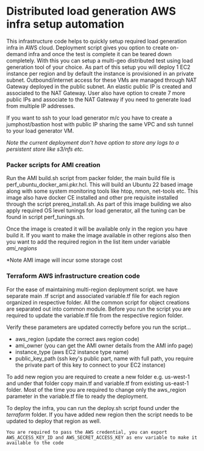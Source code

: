 # Distributed load generation AWS infra setup automation

This infrastructure code helps to quickly setup required load generation infra in AWS cloud. Deployment script gives you option to create on-demand infra and once the test is complete it can be teared down completely. With this you can setup a multi-geo distributed test using load generation tool of your choice. As part of this setup you will deploy 1 EC2 instance per region and by default the instance is provisioned in an private subnet. Outbound/internet access for these VMs are managed through NAT Gateway deployed in the public subnet. An elastic public IP is created and associated to the NAT Gateway. User also have option to create 7 more public IPs and associate to the NAT Gateway if you need to generate load from multiple IP addresses. 

If you want to ssh to your load generator m/c you have to create a jumphost/bastion host with public IP sharing the same VPC and ssh tunnel to your load generator VM.

*Note the current deployment don't have option to store any logs to a persistent store like s3/nfs etc.* 



### Packer scripts for AMI creation

Run the AMI build.sh script from packer folder, the main build file is perf_ubuntu_docker_ami.pkr.hcl. This will build an Ubuntu 22 based image along with some system monitoring tools like htop, nmon, net-tools etc. This image also have docker CE installed and other pre requisite installed through the script prereq_install.sh. As part of this image building we also apply required OS level tunings for load generator, all the tuning can be found in script perf_tunings.sh.

Once the image is created it will be available only in the region you have build it. If you want to make the image available in other regions also then you want to add the required region in the list item under variable _ami_regions_

*Note AMI image will incur some storage cost


### Terraform AWS infrastructure creation code

For the ease of maintaining multi-region deployment script. we have separate main .tf script and associated variable.tf file for each region organized in respective folder. All the common script for object creations are separated out into common module. Before you run the script you are required to update the variable.tf file from the respective region folder. 

Verify these parameters are updated correctly before you run the script...
- aws_region (update the correct aws region code)
- ami_owner (you can get the AMI owner details from the AMI info page)
- instance_type (aws EC2 instance type name)
- public_key_path (ssh key's public part, name with full path, you require the private part of this key to connect to your EC2 instance)


To add new region you are required to create a new folder e.g. us-west-1 and under that folder copy main.tf and variable.tf from existing us-east-1 folder. Most of the time you are required to change only the aws_region parameter in the variable.tf file to ready the deployment. 

To deploy the infra, you can run the deploy.sh script found under the *terraform* folder. If you have added new region then the script needs to be updated to deploy that region as well. 


`You are required to pass the AWS credential, you can export AWS_ACCESS_KEY_ID and AWS_SECRET_ACCESS_KEY as env variable to make it available to the code`